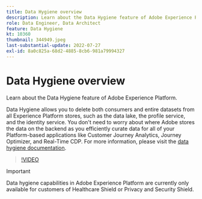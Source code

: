 ```yaml
---
title: Data Hygiene overview
description: Learn about the Data Hygiene feature of Adobe Experience Platform.
role: Data Engineer, Data Architect
feature: Data Hygiene
kt: 10360
thumbnail: 344949.jpeg
last-substantial-update: 2022-07-27
exl-id: 8a0c825a-68d2-4885-8cb6-981a79994327
---
```

# Data Hygiene overview

Learn about the Data Hygiene feature of Adobe Experience Platform. 

Data Hygiene allows you to delete both consumers and entire datasets from all Experience Platform stores, such as the data lake, the profile service, and the identity service. You don't need to worry about where Adobe stores the data on the backend as you efficiently curate data for all of your Platform-based applications like Customer Journey Analytics, Journey Optimizer, and Real-Time CDP. For more information, please visit the [data hygiene documentation](https://experienceleague.adobe.com/docs/experience-platform/hygiene/home.html).

>[!VIDEO](https://video.tv.adobe.com/v/344949?quality=12&learn=on)

>[!IMPORTANT]
>
> Data hygiene capabilities in Adobe Experience Platform are currently only available for customers of Healthcare Shield or Privacy and Security Shield.
